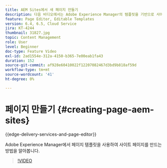 ```yaml
---
title: AEM Sites에서 새 페이지 만들기
description: 다음 비디오에서는 Adobe Experience Manager의 템플릿을 기반으로 사이트 페이지를 만드는 방법을 중점적으로 다룹니다.
feature: Page Editor, Editable Templates
version: 6.4, 6.5, Cloud Service
jira: KT-4244
thumbnail: 31827.jpg
topic: Content Management
role: User
level: Beginner
doc-type: Feature Video
exl-id: 2ad1554e-312a-4150-b365-7e00eab1fa43
duration: 152
source-git-commit: af928e60410022f12207082467d3bd9b818af59d
workflow-type: tm+mt
source-wordcount: '41'
ht-degree: 0%

---
```


# 페이지 만들기 {#creating-page-aem-sites}

{{edge-delivery-services-and-page-editor}}

Adobe Experience Manager에서 페이지 템플릿을 사용하여 사이트 페이지를 만드는 방법을 알아봅니다.

>[!VIDEO](https://video.tv.adobe.com/v/31827?quality=12&learn=on)
